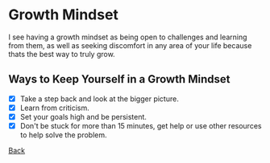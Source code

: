 # Growth Mindset

I see having a growth mindset as being open to challenges and learning from them, as well as seeking discomfort in any area of your life because thats the best way to truly grow.

## Ways to Keep Yourself in a Growth Mindset

- [x] Take a step back and look at the bigger picture.
- [x] Learn from criticism.
- [x] Set your goals high and be persistent.
- [x] Don't be stuck for more than 15 minutes, get help or use other resources to help solve the problem.

[Back](https://dylanmunson.github.io/reading-notes/)
